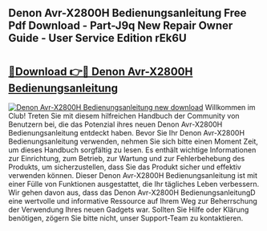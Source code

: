 ## Denon Avr-X2800H Bedienungsanleitung Free Pdf Download - Part-J9q New Repair Owner Guide - User Service Edition rEk6U

# <h2><a href="http://df5851h.blite.top/?on=Denon+Avr-X2800H+Bedienungsanleitung">🔗Download 👉🔴 Denon Avr-X2800H Bedienungsanleitung</a></h2>

[![Denon Avr-X2800H Bedienungsanleitung new download](https://i.imgur.com/lujVjoI.png)](http://df5851h.blite.top/?on=Denon+Avr-X2800H+Bedienungsanleitung)
Willkommen im Club! Treten Sie mit diesem hilfreichen Handbuch der Community von Benutzern bei, die das Potenzial ihres neuen Denon Avr-X2800H Bedienungsanleitung entdeckt haben. Bevor Sie Ihr Denon Avr-X2800H Bedienungsanleitung verwenden, nehmen Sie sich bitte einen Moment Zeit, um dieses Handbuch sorgfältig zu lesen. Es enthält wichtige Informationen zur Einrichtung, zum Betrieb, zur Wartung und zur Fehlerbehebung des Produkts, um sicherzustellen, dass Sie das Produkt sicher und effektiv verwenden können. Dieser Denon Avr-X2800H Bedienungsanleitung ist mit einer Fülle von Funktionen ausgestattet, die Ihr tägliches Leben verbessern. Wir gehen davon aus, dass das Denon Avr-X2800H BedienungsanleitungD eine wertvolle und informative Ressource auf Ihrem Weg zur Beherrschung der Verwendung Ihres neuen Gadgets war. Sollten Sie Hilfe oder Klärung benötigen, zögern Sie bitte nicht, unser Support-Team zu kontaktieren.
